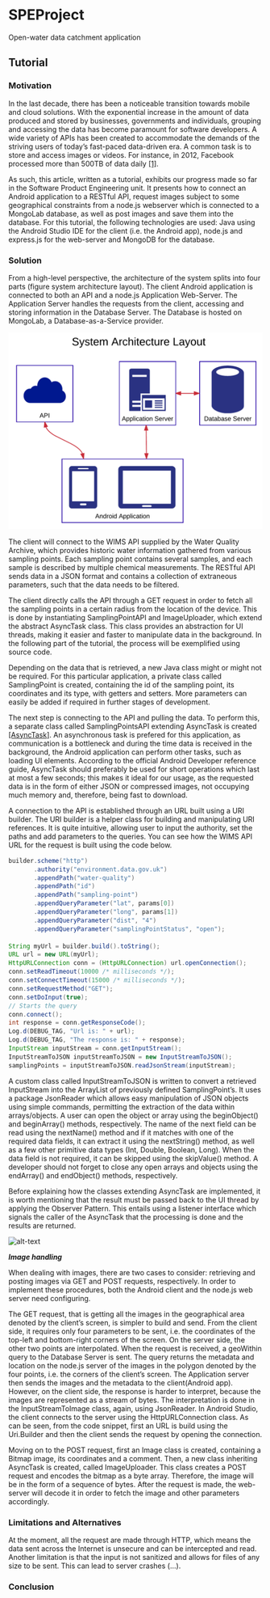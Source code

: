 # SPEProject
Open-water data catchment application

## Tutorial

### Motivation
In the last decade, there has been a noticeable transition towards mobile and cloud solutions. With the exponential increase in the amount of data produced and stored by businesses, governments and individuals, grouping and accessing the data has become paramount for software developers. A wide variety of APIs has been created to accommodate the demands of the striving users of today’s fast-paced data-driven era. A common task is to store and access images or videos. For instance, in 2012, Facebook processed more than 500TB of data daily [\[1\]](https://www.cnet.com/news/facebook-processes-more-than-500-tb-of-data-daily/).

As such, this article, written as a tutorial, exhibits our progress made so far in the Software Product Engineering unit. It presents how to connect an Android application to a RESTful API, request images subject to some geographical constraints from a node.js webserver which is connected to a MongoLab database, as well as post images and save them into the database. 
For this tutorial, the following technologies are used: Java using the Android Studio IDE for the client (i.e. the Android app), node.js and express.js for the web-server and MongoDB for the database.

### Solution

From a high-level perspective, the architecture of the system splits into four parts (figure system architecture layout). The client Android application is connected to both an API and a node.js Application Web-Server. The Application Server handles the requests from the client, accessing and storing information in the Database Server. The Database is hosted on MongoLab, a Database-as-a-Service provider.

![alt-text](https://github.com/alessio-b-zak/SPEProject/blob/feature-APIconnect/sysarchlayout.png?raw=true "System Architecture Layout")

The client will connect to the WIMS API supplied by the Water Quality Archive, which provides historic water information gathered from various sampling points. Each sampling point contains several samples, and each sample is described by multiple chemical measurements. The RESTful API sends data in a JSON format and contains a collection of extraneous parameters, such that the data needs to be filtered.

The client directly calls the API through a GET request in order to fetch all the sampling points in a certain radius from the location of the device. This is done by instantiating SamplingPointAPI and ImageUploader, which extend the abstract AsyncTask class. This class provides an abstraction for UI threads, making it easier and faster to manipulate data in the background. In the following part of the tutorial, the process will be exemplified using source code.

Depending on the data that is retrieved, a new Java class might or might not be required. For this particular application, a private class called SamplingPoint is created, containing the id of the sampling point, its coordinates and its type, with getters and setters. More parameters can easily be added if required in further stages of development.

The next step is connecting to the API and pulling the data. To perform this, a separate class called SamplingPointsAPI extending AsyncTask is created [\[AsyncTask\]](https://developer.android.com/reference/android/os/AsyncTask.html). An asynchronous task is prefered for this application, as communication is a bottleneck and during the time data is received in the background, the Android application can perform other tasks, such as loading UI elements. According to the official Android Developer reference guide, AsyncTask should preferably be used for short operations which last at most a few seconds; this makes it ideal for our usage, as the requested data is in the form of either JSON or compressed images, not occupying much memory and, therefore, being fast to download.
 
A connection to the API is established through an URL built using a URI builder. The URI builder is a helper class for building and manipulating URI references. It is quite intuitive, allowing user to input the authority, set the paths and add parameters to the queries. You can see how the WIMS API URL for the request is built using the code below. 

```java
builder.scheme("http")
       .authority("environment.data.gov.uk")
       .appendPath("water-quality")
       .appendPath("id")
       .appendPath("sampling-point")
       .appendQueryParameter("lat", params[0])
       .appendQueryParameter("long", params[1])
       .appendQueryParameter("dist", "4")
       .appendQueryParameter("samplingPointStatus", "open");

String myUrl = builder.build().toString();
URL url = new URL(myUrl);
HttpURLConnection conn = (HttpURLConnection) url.openConnection();
conn.setReadTimeout(10000 /* milliseconds */);
conn.setConnectTimeout(15000 /* milliseconds */);
conn.setRequestMethod("GET");
conn.setDoInput(true);
// Starts the query
conn.connect();
int response = conn.getResponseCode();
Log.d(DEBUG_TAG, "Url is: " + url);
Log.d(DEBUG_TAG, "The response is: " + response);
InputStream inputStream = conn.getInputStream();
InputStreamToJSON inputStreamToJSON = new InputStreamToJSON();
samplingPoints = inputStreamToJSON.readJsonStream(inputStream);
```

A custom class called InputStreamToJSON is written to convert a retrieved InputStream into the ArrayList of previously defined SamplingPoint’s. It uses a package JsonReader which allows easy manipulation of JSON objects using simple commands, permitting the extraction of the data within arrays/objects. A user can open the object or array using the beginObject() and beginArray() methods, respectively. The name of the next field can be read using the nextName() method and if it matches with one of the required data fields, it can extract it using the nextString() method, as well as a few other primitive data types (Int, Double, Boolean, Long). When the data field is not required, it can be skipped using the skipValue() method. A developer should not forget to close any open arrays and objects using the endArray() and endObject() methods, respectively.

Before explaining how the classes extending AsyncTask are implemented, it is worth mentioning that the result must be passed back to the UI thread by applying the Observer Pattern. This entails using a listener interface which signals the caller of the AsyncTask that the processing is done and the results are returned.

![alt-text](https://www.lucidchart.com/publicSegments/view/3db66936-1676-4c9c-be9d-c863c9396354/image.jpeg "The Observer Pattern")

***Image handling***

When dealing with images, there are two cases to consider: retrieving and posting images via GET and POST requests, respectively. In order to implement these procedures, both the Android client and the node.js web server need configuring.

The GET request, that is getting all the images in the geographical area denoted by the client’s screen, is simpler to build and send. From the client side, it requires only four  parameters to be sent, i.e. the coordinates of the top-left and bottom-right corners of the screen. On the server side, the other two points are interpolated. When the request is received, a geoWithin query to the Database Server is sent. The query returns the metadata and location on the node.js server of the images in the polygon denoted by the four points, i.e. the corners of the client’s screen. The Application server then sends the images and the metadata to the client(Android app). However, on the client side, the response is harder to interpret, because the images are represented as a stream of bytes. The interpretation is done in the InputStreamToImage class, again, using JsonReader.
In Android Studio, the client connects to the server using the HttpURLConnection class. As can be seen, from the code snippet, first an URL is build using the Uri.Builder and then the client sends the request by opening the connection.


Moving on to the POST request, first an Image class is created, containing a Bitmap image, its coordinates and a comment. Then, a new class inheriting AsyncTask is created, called ImageUploader. This class creates a POST request and encodes the bitmap as a byte array. Therefore, the image will be in the form of a sequence of bytes. After the request is made, the web-server will decode it in order to fetch the image and other parameters accordingly.

### Limitations and Alternatives
At the moment, all the request are made through HTTP, which means the data sent across the Internet is unsecure and can be intercepted and read. Another limitation is that the input is not sanitized and allows for files of any size to be sent. This can lead to server crashes (...).

### Conclusion

